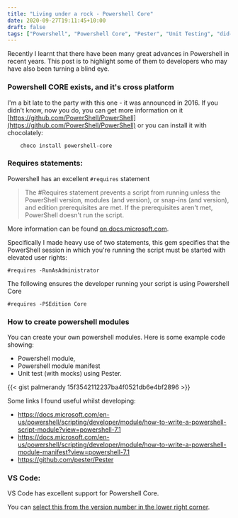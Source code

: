 ```yaml
---
title: "Living under a rock - Powershell Core"
date: 2020-09-27T19:11:45+10:00
draft: false
tags: ["Powershell", "Powershell Core", "Pester", "Unit Testing", "did-you-know","vs-code"]
---
```


Recently I learnt that there have been many great advances in Powershell in recent years.  This post is to highlight some of them to developers who may have also been turning a blind eye.

### Powershell CORE exists, and it's cross platform
I'm a bit late to the party with this one - it was announced in 2016.  If you didn't know, now you do, you can get more information on it [https://github.com/PowerShell/PowerShell](https://github.com/PowerShell/PowerShell) or you can install it with chocolately:

```
    choco install powershell-core
```

### Requires statements:
Powershell has an excellent ```#requires``` statement

> The #Requires statement prevents a script from running unless the PowerShell version, modules (and version), or snap-ins (and version), and edition prerequisites are met. If the prerequisites aren't met, PowerShell doesn't run the script.

More information can be found [on docs.microsoft.com](https://docs.microsoft.com/en-us/powershell/module/microsoft.powershell.core/about/about_requires?view=powershell-7.1).

Specifically I made heavy use of two statements, this gem specifies that the PowerShell session in which you're running the script must be started with elevated user rights:
```
#requires -RunAsAdministrator
```
The following ensures the developer running your script is using Powershell Core 
```
#requires -PSEdition Core 
```

### How to create powershell modules

You can create your own powershell modules.  Here is some example code showing:
* Powershell module, 
* Powershell module manifest 
* Unit test (with mocks) using Pester.

{{< gist palmerandy 15f3542112237ba4f0521db6e4bf2896 >}}

Some links I found useful whilst developing:
* https://docs.microsoft.com/en-us/powershell/scripting/developer/module/how-to-write-a-powershell-script-module?view=powershell-7.1
* https://docs.microsoft.com/en-us/powershell/scripting/developer/module/how-to-write-a-powershell-module-manifest?view=powershell-7.1
* https://github.com/pester/Pester

### VS Code:
VS Code has excellent support for Powershell Core.

You can [select this from the version number in the lower right corner](https://code.visualstudio.com/docs/languages/powershell#_multiversion-support).